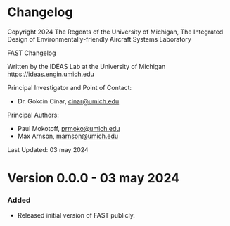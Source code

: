 # **Changelog**

Copyright 2024 The Regents of the University of Michigan, The Integrated Design of Environmentally-friendly Aircraft Systems Laboratory

FAST Changelog

Written by the IDEAS Lab at the University of Michigan
<https://ideas.engin.umich.edu>

Principal Investigator and Point of Contact:
- Dr. Gokcin Cinar, <cinar@umich.edu>

Principal Authors:
- Paul Mokotoff, <prmoko@umich.edu>
- Max Arnson, <marnson@umich.edu>

Last Updated: 03 may 2024

# Version 0.0.0 - 03 may 2024

### Added
- Released initial version of FAST publicly.
